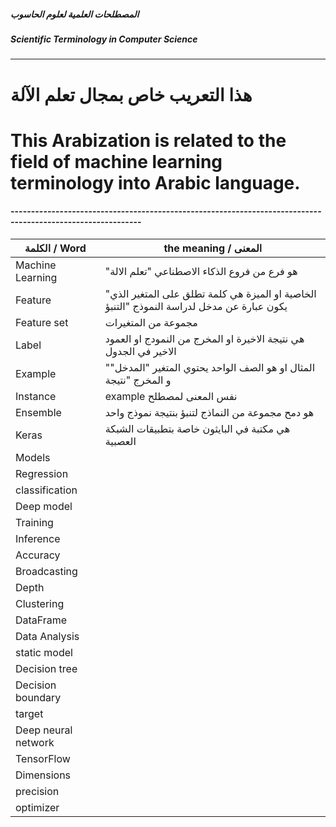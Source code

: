 #####  المصطلحات العلمية لعلوم الحاسوب
#####  Scientific Terminology in Computer Science
----------------------------------------------


# هذا التعريب خاص بمجال تعلم الآلة 
# This Arabization is related to the field of machine learning terminology into Arabic language.


#### ------------------------------------------------------------------------------------------------------------
الكلمة / Word | the meaning / المعنى
--------------|----------------------
Machine Learning | "هو فرع من فروع الذكاء الاصطناعي "تعلم الالة 
Feature | "الخاصية او الميزة هي كلمة تطلق على المتغير الذي يكون عبارة عن مدخل لدراسة النموذج "التنبؤ   
Feature set | مجموعة من المتغيرات 
Label | هي نتيجة الاخيرة او المخرج من النمودج او العمود الاخير في الجدول 
Example | "المثال او هو الصف  الواحد يحتوي المتغير "المدخل" و المخرج "نتيجة 
Instance | example نفس المعنى لمصطلح    
Ensemble | هو دمح مجموعة من النماذج لتنبؤ بنتيجة نموذج واحد 
Keras | هي مكتبة في البايثون خاصة بتطبيقات الشبكة العصبية
Models |
Regression |
classification |
Deep model | 
Training |
Inference |
Accuracy |
Broadcasting | 
Depth |
Clustering |
DataFrame | 
Data Analysis |
static model |
Decision tree |
Decision boundary |
target |
Deep neural network |
TensorFlow |
Dimensions |
precision |
optimizer |

